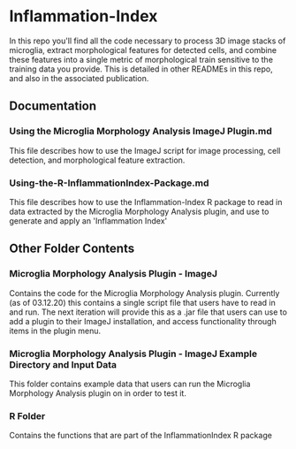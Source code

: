 # Inflammation-Index
In this repo you'll find all the code necessary to process 3D image stacks of microglia, extract morphological features for detected cells, and combine these features into a single metric of morphological train sensitive to the training data you provide. This is detailed in other READMEs in this repo, and also in the associated publication.

## Documentation

### Using the Microglia Morphology Analysis ImageJ Plugin.md

This file describes how to use the ImageJ script for image processing, cell detection, and morphological feature extraction.

### Using-the-R-InflammationIndex-Package.md

This file describes how to use the Inflammation-Index R package to read in data extracted by the Microglia Morphology Analysis plugin, and use to generate and apply an 'Inflammation Index'

## Other Folder Contents

### Microglia Morphology Analysis Plugin - ImageJ

Contains the code for the Microglia Morphology Analysis plugin. Currently (as of 03.12.20) this contains a single script file that users have to read in and run. The next iteration will provide this as a .jar file that users can use to add a plugin to their ImageJ installation, and access functionality through items in the plugin menu.

### Microglia Morphology Analysis Plugin - ImageJ Example Directory and Input Data

This folder contains example data that users can run the Microglia Morphology Analysis plugin on in order to test it.

### R Folder

Contains the functions that are part of the InflammationIndex R package

